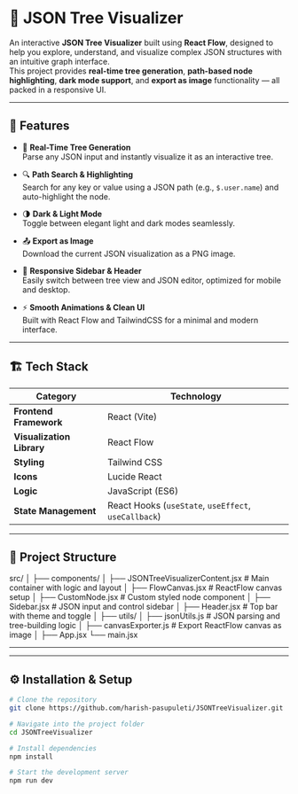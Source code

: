 # 🌳 JSON Tree Visualizer

An interactive **JSON Tree Visualizer** built using **React Flow**, designed to help you explore, understand, and visualize complex JSON structures with an intuitive graph interface.  
This project provides **real-time tree generation**, **path-based node highlighting**, **dark mode support**, and **export as image** functionality — all packed in a responsive UI.

---

## 🚀 Features

- 🧩 **Real-Time Tree Generation**  
  Parse any JSON input and instantly visualize it as an interactive tree.

- 🔍 **Path Search & Highlighting**  
  Search for any key or value using a JSON path (e.g., `$.user.name`) and auto-highlight the node.

- 🌗 **Dark & Light Mode**  
  Toggle between elegant light and dark modes seamlessly.

- 📤 **Export as Image**  
  Download the current JSON visualization as a PNG image.

- 📱 **Responsive Sidebar & Header**  
  Easily switch between tree view and JSON editor, optimized for mobile and desktop.

- ⚡ **Smooth Animations & Clean UI**  
  Built with React Flow and TailwindCSS for a minimal and modern interface.

---

## 🏗️ Tech Stack

| Category | Technology |
|-----------|-------------|
| **Frontend Framework** | React (Vite) |
| **Visualization Library** | React Flow |
| **Styling** | Tailwind CSS |
| **Icons** | Lucide React |
| **Logic** | JavaScript (ES6) |
| **State Management** | React Hooks (`useState`, `useEffect`, `useCallback`) |

---

## 📂 Project Structure

src/
│
├── components/
│ ├── JSONTreeVisualizerContent.jsx # Main container with logic and layout
│ ├── FlowCanvas.jsx # ReactFlow canvas setup
│ ├── CustomNode.jsx # Custom styled node component
│ ├── Sidebar.jsx # JSON input and control sidebar
│ ├── Header.jsx # Top bar with theme and toggle
│
├── utils/
│ ├── jsonUtils.js # JSON parsing and tree-building logic
│ ├── canvasExporter.js # Export ReactFlow canvas as image
│
├── App.jsx
└── main.jsx


---


---

## ⚙️ Installation & Setup

```bash
# Clone the repository
git clone https://github.com/harish-pasupuleti/JSONTreeVisualizer.git

# Navigate into the project folder
cd JSONTreeVisualizer

# Install dependencies
npm install

# Start the development server
npm run dev
